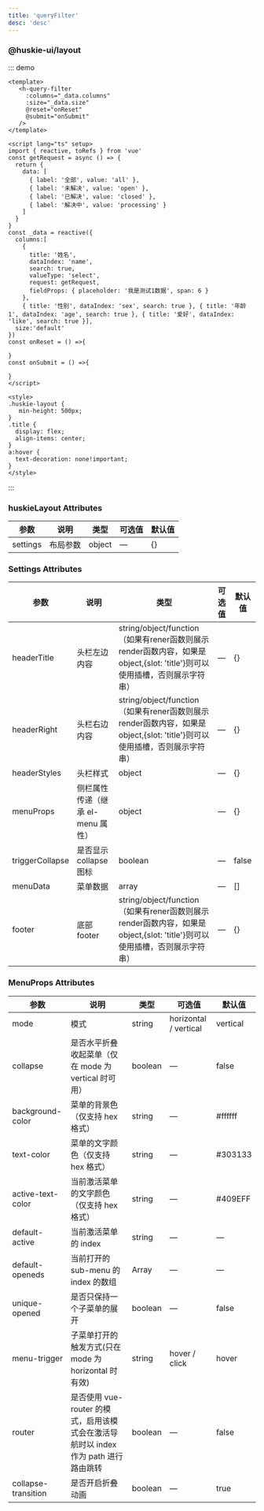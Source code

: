 ```yaml
---
title: 'queryFilter'
desc: 'desc'
---
```


### @huskie-ui/layout

::: demo

```vue
<template>
   <h-query-filter
     :columns="_data.columns"
     :size="_data.size"
     @reset="onReset"
     @submit="onSubmit"
   />
</template>

<script lang="ts" setup>
import { reactive, toRefs } from 'vue'
const getRequest = async () => {
  return {
    data: [
      { label: '全部', value: 'all' },
      { label: '未解决', value: 'open' },
      { label: '已解决', value: 'closed' },
      { label: '解决中', value: 'processing' }
    ]
  }
}
const _data = reactive({
  columns:[
    {
      title: '姓名',
      dataIndex: 'name',
      search: true,
      valueType: 'select',
      request: getRequest,
      fieldProps: { placeholder: '我是测试1数据', span: 6 }
    },
    { title: '性别', dataIndex: 'sex', search: true }, { title: '年龄1', dataIndex: 'age', search: true }, { title: '爱好', dataIndex: 'like', search: true }],
  size:'default'
})
const onReset = () =>{

}
const onSubmit = () =>{

}
</script>

<style>
.huskie-layout {
   min-height: 500px;
}
.title {
  display: flex;
  align-items: center;
}
a:hover {
  text-decoration: none!important;
}
</style>
```

:::

### huskieLayout Attributes

| 参数      | 说明          | 类型      | 可选值                           | 默认值  |
|---------- |-------------- |---------- |--------------------------------  |-------- |
| settings | 布局参数 | object | — | {} |

### Settings Attributes

| 参数      | 说明          | 类型      | 可选值                           | 默认值  |
|---------- |-------------- |---------- |--------------------------------  |-------- |
| headerTitle | 头栏左边内容 | string/object/function（如果有rener函数则展示render函数内容，如果是object,{slot: 'title'}则可以使用插槽，否则展示字符串） | — | {} |
| headerRight | 头栏右边内容 | string/object/function（如果有rener函数则展示render函数内容，如果是object,{slot: 'title'}则可以使用插槽，否则展示字符串） | — | {} |
| headerStyles | 头栏样式 | object | — | {} |
| menuProps | 侧栏属性传递（继承 el-menu 属性） | object | — | {} |
| triggerCollapse | 是否显示 collapse 图标 | boolean | — | false |
| menuData | 菜单数据 | array | — | [] |
| footer | 底部footer | string/object/function（如果有rener函数则展示render函数内容，如果是object,{slot: 'title'}则可以使用插槽，否则展示字符串） | — | {} |

### MenuProps Attributes

| 参数                | 说明                                                                                | 类型    | 可选值                | 默认值   |
| ------------------- | ----------------------------------------------------------------------------------- | ------- | --------------------- | -------- |
| mode                | 模式                                                                                | string  | horizontal / vertical | vertical |
| collapse            | 是否水平折叠收起菜单（仅在 mode 为 vertical 时可用）                                | boolean | —                     | false    |
| background-color    | 菜单的背景色（仅支持 hex 格式）                                                     | string  | —                     | #ffffff  |
| text-color          | 菜单的文字颜色（仅支持 hex 格式）                                                   | string  | —                     | #303133  |
| active-text-color   | 当前激活菜单的文字颜色（仅支持 hex 格式）                                           | string  | —                     | #409EFF  |
| default-active      | 当前激活菜单的 index                                                                | string  | —                     | —        |
| default-openeds     | 当前打开的 sub-menu 的 index 的数组                                                 | Array   | —                     | —        |
| unique-opened       | 是否只保持一个子菜单的展开                                                          | boolean | —                     | false    |
| menu-trigger        | 子菜单打开的触发方式(只在 mode 为 horizontal 时有效)                                | string  | hover / click         | hover    |
| router              | 是否使用 vue-router 的模式，启用该模式会在激活导航时以 index 作为 path 进行路由跳转 | boolean | —                     | false    |
| collapse-transition | 是否开启折叠动画                                                                    | boolean | —                     | true     |
